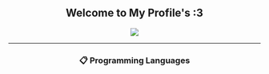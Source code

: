 <h2 align="center"><b>Welcome to My Profile's :3</b></h2>
<a><div align="center"><img src="https://lanyard.cnrad.dev/api/864830171635122198"></div></a>
<hr>
<h3 align="center"><b> 📋 Programming Languages </b></h3>
<div align="center>![PHP](https://img.shields.io/badge/PHP-000000?style=for-the-badge&logo=PHP&logoColor=white)</div>
<details>
  <summary>Click Here!</summary>
</details>
